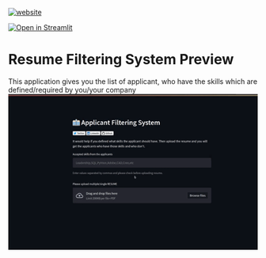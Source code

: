 [![website](https://img.shields.io/website?up_message=online&url=https%3A%2F%2Fashishlotake.com%2F)](https://ashishlotake.com/)

[![Open in Streamlit](https://static.streamlit.io/badges/streamlit_badge_black_white.svg)](https://share.streamlit.io/ashishlotake/resume-filtering-system/app.py)

# Resume Filtering System Preview
This application gives you the list of applicant, who have the skills which are defined/required by you/your company
[![Awesome ](./resume_project_preview.gif)](https://share.streamlit.io/ashishlotake/resume-filtering-system/app.py)
